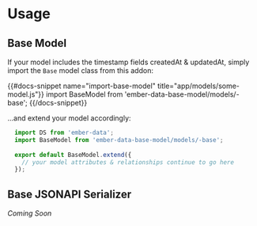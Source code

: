# Usage

## Base Model

If your model includes the timestamp fields createdAt & updatedAt, simply import the `Base` model
class from this addon:

{{#docs-snippet name="import-base-model" title="app/models/some-model.js"}}
  import BaseModel from 'ember-data-base-model/models/-base';
{{/docs-snippet}}

...and extend your model accordingly:

```javascript
  import DS from 'ember-data';
  import BaseModel from 'ember-data-base-model/models/-base';
  
  export default BaseModel.extend({
    // your model attributes & relationships continue to go here
  });
```

## Base JSONAPI Serializer

_Coming Soon_
